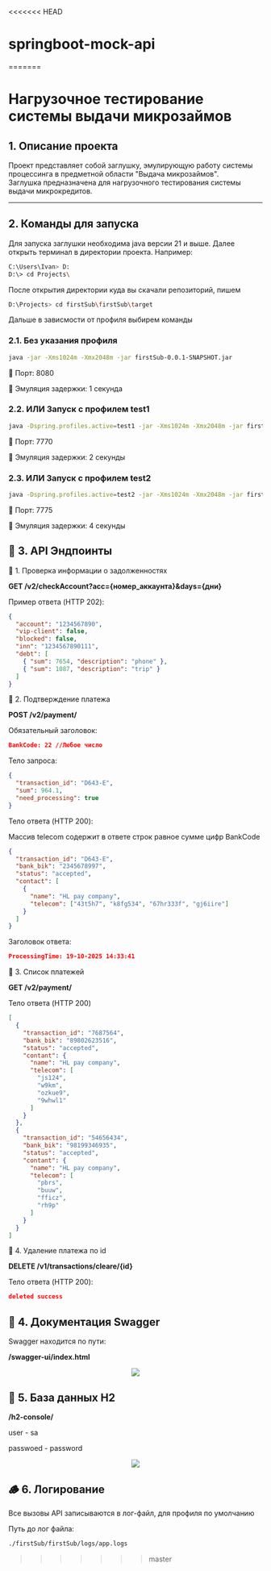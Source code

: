 <<<<<<< HEAD
# springboot-mock-api
=======
# Нагрузочное тестирование системы выдачи микрозаймов

## 1. Описание проекта

Проект представляет собой заглушку, эмулирующую работу системы процессинга в предметной области "Выдача микрозаймов".  
Заглушка предназначена для нагрузочного тестирования системы выдачи микрокредитов.

---


## 2. Команды для запуска
Для запуска заглушки необходима java версии 21 и выше.
Далее открыть терминал в директории проекта.
Например: 
```bash
С:\Users\Ivan> D:
D:\> cd Projects\
```
После открытия директории куда вы скачали репозиторий, пишем 
```bash
D:\Projects> cd firstSub\firstSub\target
```
Дальше в зависмости от профиля выбирем команды


### 2.1. Без указания профиля

```bash
java -jar -Xms1024m -Xmx2048m -jar firstSub-0.0.1-SNAPSHOT.jar
```
📍 Порт: 8080 

📍 Эмуляция задержки: 1 секунда

### 2.2. ИЛИ Запуск с профилем test1
```bash
java -Dspring.profiles.active=test1 -jar -Xms1024m -Xmx2048m -jar firstSub-0.0.1-SNAPSHOT.jar
```
📍 Порт: 7770 

📍 Эмуляция задержки: 2 секунды

### 2.3. ИЛИ Запуск с профилем test2
```bash
java -Dspring.profiles.active=test2 -jar -Xms1024m -Xmx2048m -jar firstSub-0.0.1-SNAPSHOT.jar
```
📍 Порт: 7775 

📍 Эмуляция задержки: 4 секунды

## 📡 3. API Эндпоинты 
🔹 1. Проверка информации о задолженностях

**GET /v2/checkAccount?acc={номер_аккаунта}&days={дни}**

Пример ответа (HTTP 202):
```json
{
  "account": "1234567890",
  "vip-client": false,
  "blocked": false,
  "inn": "1234567890111",
  "debt": [
    { "sum": 7654, "description": "phone" },
    { "sum": 1087, "description": "trip" }
  ]
}
```


🔹 2. Подтверждение платежа

**POST /v2/payment/**

Обязательный заголовок:
```json
BankCode: 22 //Любое число
```
Тело запроса:
```json
{
  "transaction_id": "D643-E",
  "sum": 964.1,
  "need_processing": true
}
```
Тело ответа (HTTP 200): 

Массив telecom содержит в ответе строк равное сумме цифр BankCode
```json
{
  "transaction_id": "D643-E",
  "bank_bik": "2345678997",
  "status": "accepted",
  "contact": [
    {
      "name": "HL pay company",
      "telecom": ["43t5h7", "k8fg534", "67hr333f", "gj6iire"]
    }
  ]
}
```
Заголовок ответа:
```json
ProcessingTime: 19-10-2025 14:33:41
```
🔹 3. Список платежей

**GET /v2/payment/**

Тело ответа (HTTP 200)
```json
[
  {
    "transaction_id": "7687564",
    "bank_bik": "89802623516",
    "status": "accepted",
    "contant": {
      "name": "HL pay company",
      "telecom": [
        "js124",
        "w9km",
        "ozkue9",
        "9whwl1"
      ]
    }
  },
  {
    "transaction_id": "54656434",
    "bank_bik": "98199346935",
    "status": "accepted",
    "contant": {
      "name": "HL pay company",
      "telecom": [
        "pbrs",
        "buuw",
        "fficz",
        "rh9p"
      ]
    }
  }
]
```

🔹 4. Удаление платежа по id

**DELETE /v1/transactions/cleare/{id}**

Тело ответа (HTTP 200):
```json
deleted success
```

## 📡 4. Документация Swagger 
Swagger находится по пути:

**/swagger-ui/index.html**

<div align="center">
    <img src="https://github.com/user-attachments/assets/b911c773-9ba5-4ab0-b96e-efc4c99cc3d8"/>
</div>

## 📡 5. База данных H2

**/h2-console/**

user - sa

passwoed - password

<div align="center">
    <img src="https://github.com/user-attachments/assets/579ea212-1edc-4668-ba3c-2029ad16ae57"/>
</div>

## 🪵 6. Логирование
Все вызовы API записываются в лог-файл, для профиля по умолчанию

Путь до лог файла:
```bash
./firstSub/firstSub/logs/app.logs
```
>>>>>>> master
